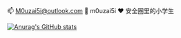 📫 M0uzai5i@outlook.com
👀 m0uzai5i
❤ 安全圈里的小学生


[![Anurag's GitHub stats](https://github-readme-stats.vercel.app/api?username=anuraghazra)](https://github.com/M0uzai5i/M0uzai5i)
<!--
**M0uzai5i/M0uzai5i** is a ✨ _special_ ✨ repository because its `README.md` (this file) appears on your GitHub profile.

Here are some ideas to get you started:

- 🔭 I’m currently working on ...
- 🌱 I’m currently learning ...
- 👯 I’m looking to collaborate on ...
- 🤔 I’m looking for help with ...
- 💬 Ask me about ...
- 📫 How to reach me: ...
- 😄 Pronouns: ...
- ⚡ Fun fact: ...
-->
